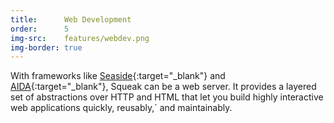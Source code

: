 ```yaml
---
title:      Web Development
order:      5
img-src:    features/webdev.png
img-border: true
---
```

With frameworks like [Seaside](https://www.seaside.st/){:target="_blank"} and [AIDA](https://www.aidaweb.si/){:target="_blank"}, Squeak can be a web server. It provides a layered set of abstractions over HTTP and HTML that let you build highly interactive web applications quickly, reusably,` and maintainably.
